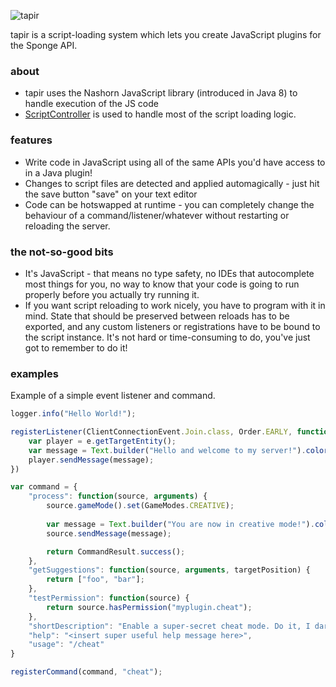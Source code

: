 ![tapir](https://i.imgur.com/J1aNl5U.png)

tapir is a script-loading system which lets you create JavaScript plugins for the Sponge API.

### about

* tapir uses the Nashorn JavaScript library (introduced in Java 8) to handle execution of the JS code
* [ScriptController](https://github.com/lucko/ScriptController) is used to handle most of the script loading logic.

### features

* Write code in JavaScript using all of the same APIs you'd have access to in a Java plugin!
* Changes to script files are detected and applied automagically - just hit the save button "save" on your text editor
* Code can be hotswapped at runtime - you can completely change the behaviour of a command/listener/whatever without restarting or reloading the server.

### the not-so-good bits

* It's JavaScript - that means no type safety, no IDEs that autocomplete most things for you, no way to know that your code is going to run properly before you actually try running it.
* If you want script reloading to work nicely, you have to program with it in mind. State that should be preserved between reloads has to be exported, and any custom listeners or registrations have to be bound to the script instance. It's not hard or time-consuming to do, you've just got to remember to do it! 

### examples

Example of a simple event listener and command.

```javascript
logger.info("Hello World!");

registerListener(ClientConnectionEvent.Join.class, Order.EARLY, function(e) {
    var player = e.getTargetEntity();
    var message = Text.builder("Hello and welcome to my server!").color(TextColors.GREEN).build();
    player.sendMessage(message);
})

var command = {
    "process": function(source, arguments) {
        source.gameMode().set(GameModes.CREATIVE);
        
        var message = Text.builder("You are now in creative mode!").color(TextColors.GREEN).build();
        source.sendMessage(message);

        return CommandResult.success();
    },
    "getSuggestions": function(source, arguments, targetPosition) {
        return ["foo", "bar"];
    },
    "testPermission": function(source) {
        return source.hasPermission("myplugin.cheat");
    },
    "shortDescription": "Enable a super-secret cheat mode. Do it, I dare you!",
    "help": "<insert super useful help message here>",
    "usage": "/cheat"
}

registerCommand(command, "cheat");
```
